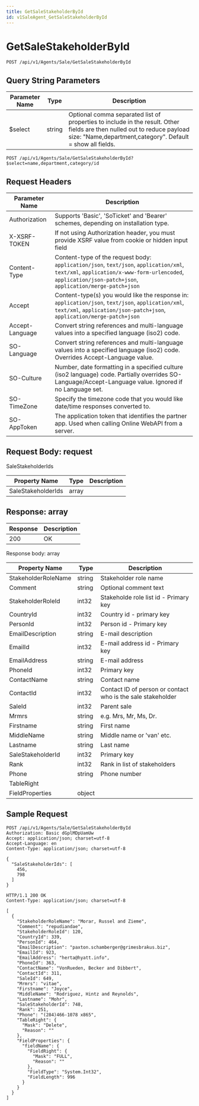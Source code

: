 ```yaml
---
title: GetSaleStakeholderById
id: v1SaleAgent_GetSaleStakeholderById
---
```


# GetSaleStakeholderById

```http
POST /api/v1/Agents/Sale/GetSaleStakeholderById
```









## Query String Parameters

| Parameter Name | Type |  Description |
|----------------|------|--------------|
| $select | string |  Optional comma separated list of properties to include in the result. Other fields are then nulled out to reduce payload size: "Name,department,category". Default = show all fields. |

```http
POST /api/v1/Agents/Sale/GetSaleStakeholderById?$select=name,department,category/id
```


## Request Headers

| Parameter Name | Description |
|----------------|-------------|
| Authorization  | Supports 'Basic', 'SoTicket' and 'Bearer' schemes, depending on installation type. |
| X-XSRF-TOKEN   | If not using Authorization header, you must provide XSRF value from cookie or hidden input field |
| Content-Type | Content-type of the request body: `application/json`, `text/json`, `application/xml`, `text/xml`, `application/x-www-form-urlencoded`, `application/json-patch+json`, `application/merge-patch+json` |
| Accept         | Content-type(s) you would like the response in: `application/json`, `text/json`, `application/xml`, `text/xml`, `application/json-patch+json`, `application/merge-patch+json` |
| Accept-Language | Convert string references and multi-language values into a specified language (iso2) code. |
| SO-Language | Convert string references and multi-language values into a specified language (iso2) code. Overrides Accept-Language value. |
| SO-Culture | Number, date formatting in a specified culture (iso2 language) code. Partially overrides SO-Language/Accept-Language value. Ignored if no Language set. |
| SO-TimeZone | Specify the timezone code that you would like date/time responses converted to. |
| SO-AppToken | The application token that identifies the partner app. Used when calling Online WebAPI from a server. |

## Request Body: request  

SaleStakeholderIds 

| Property Name | Type |  Description |
|----------------|------|--------------|
| SaleStakeholderIds | array |  |


## Response: array



| Response | Description |
|----------------|-------------|
| 200 | OK |

Response body: array

| Property Name | Type |  Description |
|----------------|------|--------------|
| StakeholderRoleName | string | Stakeholder role name |
| Comment | string | Optional comment text |
| StakeholderRoleId | int32 | Stakeholde role list id - Primary key |
| CountryId | int32 | Country id - primary key |
| PersonId | int32 | Person id - Primary key |
| EmailDescription | string | E-mail description |
| EmailId | int32 | E-mail address id - Primary key |
| EmailAddress | string | E-mail address |
| PhoneId | int32 | Primary key |
| ContactName | string | Contact name |
| ContactId | int32 | Contact ID of person or contact who is the sale stakeholder |
| SaleId | int32 | Parent sale |
| Mrmrs | string | e.g. Mrs, Mr, Ms, Dr. |
| Firstname | string | First name |
| MiddleName | string | Middle name or 'van' etc. |
| Lastname | string | Last name |
| SaleStakeholderId | int32 | Primary key |
| Rank | int32 | Rank in list of stakeholders |
| Phone | string | Phone number |
| TableRight |  |  |
| FieldProperties | object |  |

## Sample Request

```http!
POST /api/v1/Agents/Sale/GetSaleStakeholderById
Authorization: Basic dGplMDpUamUw
Accept: application/json; charset=utf-8
Accept-Language: en
Content-Type: application/json; charset=utf-8

{
  "SaleStakeholderIds": [
    456,
    798
  ]
}
```

```http_
HTTP/1.1 200 OK
Content-Type: application/json; charset=utf-8

[
  {
    "StakeholderRoleName": "Morar, Russel and Zieme",
    "Comment": "repudiandae",
    "StakeholderRoleId": 120,
    "CountryId": 339,
    "PersonId": 464,
    "EmailDescription": "paxton.schamberger@grimesbrakus.biz",
    "EmailId": 923,
    "EmailAddress": "herta@hyatt.info",
    "PhoneId": 363,
    "ContactName": "VonRueden, Becker and Dibbert",
    "ContactId": 311,
    "SaleId": 649,
    "Mrmrs": "vitae",
    "Firstname": "Joyce",
    "MiddleName": "Rodriguez, Hintz and Reynolds",
    "Lastname": "Mohr",
    "SaleStakeholderId": 748,
    "Rank": 251,
    "Phone": "(284)466-1078 x865",
    "TableRight": {
      "Mask": "Delete",
      "Reason": ""
    },
    "FieldProperties": {
      "fieldName": {
        "FieldRight": {
          "Mask": "FULL",
          "Reason": ""
        },
        "FieldType": "System.Int32",
        "FieldLength": 996
      }
    }
  }
]
```